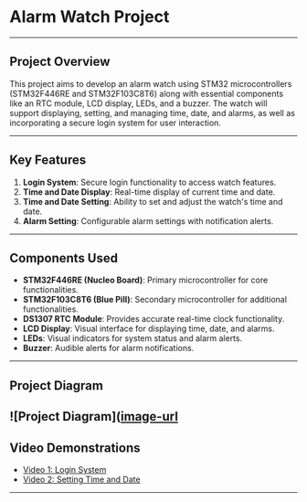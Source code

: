 # Alarm Watch Project

---

## Project Overview

This project aims to develop an alarm watch using STM32 microcontrollers (STM32F446RE and STM32F103C8T6) along with essential components like an RTC module, LCD display, LEDs, and a buzzer. The watch will support displaying, setting, and managing time, date, and alarms, as well as incorporating a secure login system for user interaction.

---

## Key Features

1. **Login System**: Secure login functionality to access watch features.
2. **Time and Date Display**: Real-time display of current time and date.
3. **Time and Date Setting**: Ability to set and adjust the watch's time and date.
4. **Alarm Setting**: Configurable alarm settings with notification alerts.

---

## Components Used

- **STM32F446RE (Nucleo Board)**: Primary microcontroller for core functionalities.
- **STM32F103C8T6 (Blue Pill)**: Secondary microcontroller for additional functionalities.
- **DS1307 RTC Module**: Provides accurate real-time clock functionality.
- **LCD Display**: Visual interface for displaying time, date, and alarms.
- **LEDs**: Visual indicators for system status and alarm alerts.
- **Buzzer**: Audible alerts for alarm notifications.

---

## Project Diagram

![Project Diagram]([image-url](https://drive.google.com/file/d/1k3uWNBPjcczer-eJucRFog6fLKoFzqyG/view?usp=sharing](https://drive.google.com/file/d/1k3uWNBPjcczer-eJucRFog6fLKoFzqyG/view?usp=drive_link))
---

## Video Demonstrations

- [Video 1: Login System](https://youtu.be/z-hS42_X_RI)
- [Video 2: Setting Time and Date]((https://youtu.be/knq9ZxdIkco))



---

